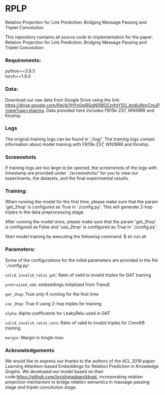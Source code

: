 # RPLP
Relation Projection for Link Prediction: Bridging Message Passing and Triplet Convolution

This repository contains all source code to implementation for the paper: Relation Projection for Link Prediction: Bridging Message Passing and Triplet Convolution

### Requirements:
python==3.8.5  
torch==1.8.0

### Data:
Download our raw data from Google Drive using the link: https://drive.google.com/file/d/1HYx0wRQgN5MOCmfgY5O_bndiuNroCmuP/view?usp=sharing. Data provided here includes FB15k-237, WN18RR and Kinship.

### Logs
The original training logs can be found in './log/'. The training logs contain information about model training with FB15k-237, WN18RR and Kinship.

### Screenshots
If training logs are too large to be opened, the screenshots of the logs with timestamp are provided under './screenshots/' for you to view our experiments, the datasets, and the final experimental results.

### Training:
When running the model for the first time, please make sure that the param 'get_2hop' is configured as True in './config.py'. This will generate 2-hop triples in the data preprocessing stage.
  
After running the model once, please make sure that the param 'get_2hop' is configured as False and 'use_2hop' is configured as True in './config.py'.

Start model training by executing the following command:
$ sh run.sh

### Parameters:
Some of the configurations for the initial parameters are provided in the file './config.py'.  
 
`valid_invalid_ratio_gat`: Ratio of valid to invalid triples for GAT training  

`pretrained_emb`: embeddings initialized from TransE  

`get_2hop`: True only if running for the first time  

`use_2hop`: True if using 2-hop triples for training  

`alpha`: Alpha coefficients for LeakyRelu used in GAT  

`valid_invalid_ratio_conv`: Ratio of valid to invalid triples for ConvKB training  

`margin`: Margin in hingle-loss  

### Acknowledgements
We would like to express our thanks to the authors of the ACL 2019 paper: Learning Attention-based Embeddings for Relation Prediction in Knowledge Graphs. We developed our model based on their code:https://github.com/lovishmadaan/kbgat, incorporating relation projection mechanism to bridge relation semantics in massage passing stage and triplet convolution stage.
